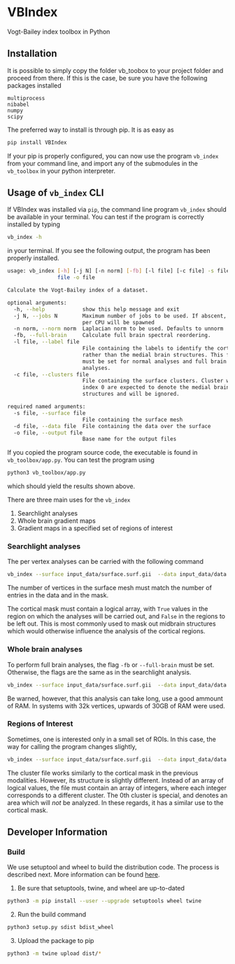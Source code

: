 # VBIndex
Vogt-Bailey index toolbox in Python

## Installation

It is possible to simply copy the folder vb_toobox to your project folder and
proceed from there. If this is the case, be sure you have the following
packages installed

```
multiprocess
nibabel
numpy
scipy
```

The preferred way to install is through pip. It is as easy as

```bash
pip install VBIndex
```

If your pip is properly configured, you can now use the program `vb_index` from
your command line, and import any of the submodules in the `vb_toolbox` in your python 
interpreter.

## Usage of `vb_index` CLI 

If VBIndex was installed via `pip`, the command line program `vb_index` should
be available in your terminal. You can test if the program is correctly
installed by typing

```bash
vb_index -h 
```

in your terminal. If you see the following output, the program has been
properly installed.

```bash
usage: vb_index [-h] [-j N] [-n norm] [-fb] [-l file] [-c file] -s file -d
                file -o file

Calculate the Vogt-Bailey index of a dataset.

optional arguments:
  -h, --help            show this help message and exit
  -j N, --jobs N        Maximum number of jobs to be used. If abscent, one job
                        per CPU will be spawned
  -n norm, --norm norm  Laplacian norm to be used. Defaults to unnorm
  -fb, --full-brain     Calculate full brain spectral reordering.
  -l file, --label file
                        File containing the labels to identify the cortex,
                        rather than the medial brain structures. This flag
                        must be set for normal analyses and full brain
                        analyses.
  -c file, --clusters file
                        File containing the surface clusters. Cluster with
                        index 0 are expected to denote the medial brain
                        structures and will be ignored.

required named arguments:
  -s file, --surface file
                        File containing the surface mesh
  -d file, --data file  File containing the data over the surface
  -o file, --output file
                        Base name for the output files
```

If you copied the program source code, the executable is found in `vb_toolbox/app.py`. 
You can test the program using 

```bash
python3 vb_toolbox/app.py
```

which should yield the results shown above.

There are three main uses for the `vb_index`

1. Searchlight analyses
2. Whole brain gradient maps
3. Gradient maps in a specified set of regions of interest

### Searchlight analyses

The per vertex analyses can be carried with the following command

```bash
vb_index --surface input_data/surface.surf.gii  --data input_data/data.func.gii --label input_data/cortical_mask.shape.gii --output search_light 
```

The number of vertices in the surface mesh must match the number of entries in
the data and in the mask.

The cortical mask must contain a logical array, with `True` values in the
region on which the analyses will be carried out, and `False` in the regions to
be left out. This is most commonly used to mask out midbrain structures which
would otherwise influence the analysis of the cortical regions. 


### Whole brain analyses

To perform full brain analyses, the flag `-fb` or `--full-brain` must be set.
Otherwise, the flags are the same as in the searchlight analysis.

```bash
vb_index --surface input_data/surface.surf.gii  --data input_data/data.func.gii --label input_data/cortical_mask.shape.gii --full-brain --output full_brain_gradient
```

Be warned, however, that this analysis can take long, use a good ammount of
RAM. In systems with 32k vertices, upwards of 30GB of RAM were used.

### Regions of Interest

Sometimes, one is interested only in a small set of ROIs. In this case, the way
for calling the program changes slightly,

```bash
vb_index --surface input_data/surface.surf.gii  --data input_data/data.func.gii  -c input_data/clusters.shape.gii --output clustered_analyses
```

The cluster file works similarly to the cortical mask in the previous
modalities. However, its structure is slightly different. Instead of an array
of logical values, the file must contain an array of integers, where each
integer corresponds to a different cluster. The 0th cluster is special, and
denotes an area which will *not* be analyzed. In these regards, it has a
similar use to the cortical mask. 

## Developer Information

### Build

We use setuptool and wheel to build the distribution code. The process is
described next. More information can be found
[here](https://packaging.python.org/tutorials/packaging-projects/).

1. Be sure that setuptools, twine, and wheel are up-to-dated

```bash
python3 -m pip install --user --upgrade setuptools wheel twine
```

2. Run the build command

```bash
python3 setup.py sdist bdist_wheel
```

3. Upload the package to pip

```bash
python3 -m twine upload dist/*
```
